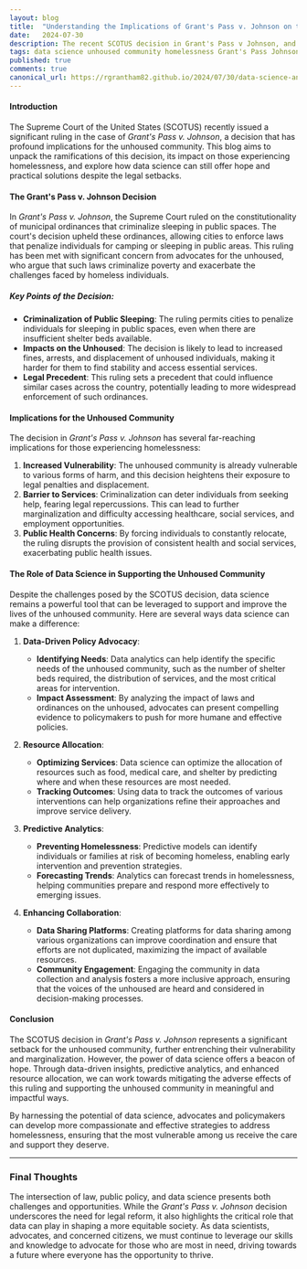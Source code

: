 ```yaml
---
layout: blog
title:  "Understanding the Implications of Grant's Pass v. Johnson on the Unhoused Community"
date:   2024-07-30
description: The recent SCOTUS decision in Grant's Pass v Johnson, and how data science can benefit the unhoused community.
tags: data science unhoused community homelessness Grant's Pass Johnson 
published: true
comments: true
canonical_url: https://rgrantham82.github.io/2024/07/30/data-science-and-the-unhoused-community.html
---
```

#### Introduction

The Supreme Court of the United States (SCOTUS) recently issued a significant ruling in the case of *Grant's Pass v. Johnson*, a decision that has profound implications for the unhoused community. This blog aims to unpack the ramifications of this decision, its impact on those experiencing homelessness, and explore how data science can still offer hope and practical solutions despite the legal setbacks.

#### The Grant's Pass v. Johnson Decision

In *Grant's Pass v. Johnson*, the Supreme Court ruled on the constitutionality of municipal ordinances that criminalize sleeping in public spaces. The court's decision upheld these ordinances, allowing cities to enforce laws that penalize individuals for camping or sleeping in public areas. This ruling has been met with significant concern from advocates for the unhoused, who argue that such laws criminalize poverty and exacerbate the challenges faced by homeless individuals.

##### Key Points of the Decision:
- **Criminalization of Public Sleeping**: The ruling permits cities to penalize individuals for sleeping in public spaces, even when there are insufficient shelter beds available.
- **Impacts on the Unhoused**: The decision is likely to lead to increased fines, arrests, and displacement of unhoused individuals, making it harder for them to find stability and access essential services.
- **Legal Precedent**: This ruling sets a precedent that could influence similar cases across the country, potentially leading to more widespread enforcement of such ordinances.

#### Implications for the Unhoused Community

The decision in *Grant's Pass v. Johnson* has several far-reaching implications for those experiencing homelessness:

1. **Increased Vulnerability**: The unhoused community is already vulnerable to various forms of harm, and this decision heightens their exposure to legal penalties and displacement.
2. **Barrier to Services**: Criminalization can deter individuals from seeking help, fearing legal repercussions. This can lead to further marginalization and difficulty accessing healthcare, social services, and employment opportunities.
3. **Public Health Concerns**: By forcing individuals to constantly relocate, the ruling disrupts the provision of consistent health and social services, exacerbating public health issues.

#### The Role of Data Science in Supporting the Unhoused Community

Despite the challenges posed by the SCOTUS decision, data science remains a powerful tool that can be leveraged to support and improve the lives of the unhoused community. Here are several ways data science can make a difference:

1. **Data-Driven Policy Advocacy**:
   - **Identifying Needs**: Data analytics can help identify the specific needs of the unhoused community, such as the number of shelter beds required, the distribution of services, and the most critical areas for intervention.
   - **Impact Assessment**: By analyzing the impact of laws and ordinances on the unhoused, advocates can present compelling evidence to policymakers to push for more humane and effective policies.

2. **Resource Allocation**:
   - **Optimizing Services**: Data science can optimize the allocation of resources such as food, medical care, and shelter by predicting where and when these resources are most needed.
   - **Tracking Outcomes**: Using data to track the outcomes of various interventions can help organizations refine their approaches and improve service delivery.

3. **Predictive Analytics**:
   - **Preventing Homelessness**: Predictive models can identify individuals or families at risk of becoming homeless, enabling early intervention and prevention strategies.
   - **Forecasting Trends**: Analytics can forecast trends in homelessness, helping communities prepare and respond more effectively to emerging issues.

4. **Enhancing Collaboration**:
   - **Data Sharing Platforms**: Creating platforms for data sharing among various organizations can improve coordination and ensure that efforts are not duplicated, maximizing the impact of available resources.
   - **Community Engagement**: Engaging the community in data collection and analysis fosters a more inclusive approach, ensuring that the voices of the unhoused are heard and considered in decision-making processes.

#### Conclusion

The SCOTUS decision in *Grant's Pass v. Johnson* represents a significant setback for the unhoused community, further entrenching their vulnerability and marginalization. However, the power of data science offers a beacon of hope. Through data-driven insights, predictive analytics, and enhanced resource allocation, we can work towards mitigating the adverse effects of this ruling and supporting the unhoused community in meaningful and impactful ways.

By harnessing the potential of data science, advocates and policymakers can develop more compassionate and effective strategies to address homelessness, ensuring that the most vulnerable among us receive the care and support they deserve.

---

### Final Thoughts

The intersection of law, public policy, and data science presents both challenges and opportunities. While the *Grant's Pass v. Johnson* decision underscores the need for legal reform, it also highlights the critical role that data can play in shaping a more equitable society. As data scientists, advocates, and concerned citizens, we must continue to leverage our skills and knowledge to advocate for those who are most in need, driving towards a future where everyone has the opportunity to thrive.
